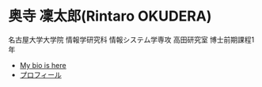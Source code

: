 # 奥寺 凜太郎(Rintaro OKUDERA)

名古屋大学大学院 情報学研究科 情報システム学専攻 高田研究室 博士前期課程1年

- [My bio is here](https://www.linkedin.com/in/rintaro-okudera/en)
- [プロフィール](https://www.linkedin.com/in/rintaro-okudera/)
